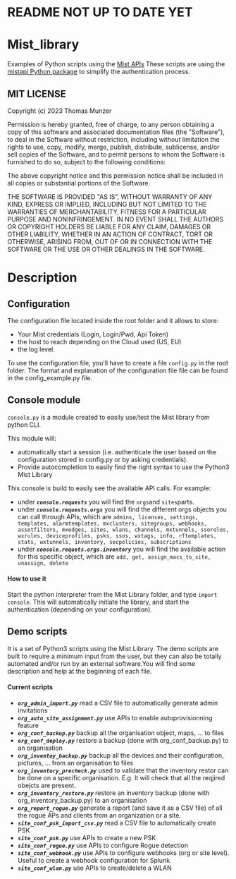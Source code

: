 # README NOT UP TO DATE YET


# Mist_library
Examples of Python scripts using the [Mist APIs](https://www.mist.com)
These scripts are using the [mistapi Python package](https://pypi.org/project/mistapi/) to simplify the authentication process.

## MIT LICENSE
 
Copyright (c) 2023 Thomas Munzer

Permission is hereby granted, free of charge, to any person obtaining a copy of this software and associated documentation files (the "Software"), to deal in the  Software without restriction, including without limitation the rights to use, copy, modify, merge, publish, distribute, sublicense, and/or sell copies of the Software, and to permit persons to whom the Software is furnished to do so, subject to the following conditions:

The above copyright notice and this permission notice shall be included in all copies or substantial portions of the Software.

THE SOFTWARE IS PROVIDED "AS IS", WITHOUT WARRANTY OF ANY KIND, EXPRESS OR IMPLIED, INCLUDING BUT NOT LIMITED TO THE WARRANTIES OF MERCHANTABILITY, FITNESS FOR A PARTICULAR PURPOSE AND NONINFRINGEMENT. IN NO EVENT SHALL THE AUTHORS OR COPYRIGHT HOLDERS BE LIABLE FOR ANY CLAIM, DAMAGES OR OTHER LIABILITY, WHETHER IN AN ACTION OF CONTRACT, TORT OR OTHERWISE, ARISING FROM, OUT OF OR IN CONNECTION WITH THE SOFTWARE OR THE USE OR OTHER DEALINGS IN THE SOFTWARE.

# Description
## Configuration
The configuration file located inside the root folder and it allows to store:
- Your Mist credentials (Login, Login/Pwd, Api Token)
- the host to reach depending on the Cloud used (US, EU) 
- the log level.

To use the configuration file, you'll have to create a file `config.py` in the root folder.
The format and explanation of the configuration file file can be found in the config_example.py file. 

## Console module 
`console.py` is a module created to easily use/test the Mist library from python CLI.

This module will:
- automatically start a session (i.e. authenticate the user based on the configuration stored in config.py or by asking credentials).
- Provide autocompletion to easily find the right syntax to use the Python3 Mist Library

This console is build to easily see the available API calls. For example:
- under ***`console.requests`*** you will find the `orgs`and `sites`parts.
- under ***`console.requests.orgs`*** you will find the different orgs objects you can call through APIs, which are `admins, licenses, settings, templates, alarmtemplates, mxclusters, sitegroups, webhooks, assetfilters, mxedges, sites, wlans, channels, mxtunnels, ssoroles, wxrules, deviceprofiles, psks, ssos, wxtags, info, rftemplates, stats, wxtunnels, inventory, secpolicies, subscriptions`
- under ***`console.requets.orgs.inventory`*** you will find the available action for this specific object, which are
`add, get, assign_macs_to_site, unassign, delete`

#### How to use it
Start the python interpreter from the Mist Library folder, and type `import console`. This will automatically initiate the library, and start the authentication (depending on your configuration).

## Demo scripts
It is a set of Python3 scripts using the Mist Library. 
The demo scripts are built to require a minimum input from the user, but they can also be totally automated and/or run by an external software.You will find some description and help at the beginning of each file.

#### Current scripts
- ***`org_admin_import.py`***
read a CSV file to automatically generate admin invitations
- ***`org_auto_site_assignment.py`***
use APIs to enable autoprovisionning feature
- ***`org_conf_backup.py`***
backup all the organisation object, maps, ... to files
- ***`org_conf_deploy.py`***
restore a backup (done with org_conf_backup.py) to an organisation
- ***`org_inventoy_backup.py`***
backup all the devices and their configuration, pictures, ... from an organisation to files
- ***`org_inventory_precheck.py`***
used to validate that the inventory restor can be done on a specific organisation. E.g. It will check that all the reqjired obejcts are present.
- ***`org_inventory_restore.py`***
restore an inventory backup (done with org_inventory_backup.py) to an organisation
- ***`org_report_rogue.py`***
generate a report (and save it as a CSV file) of all the rogue APs and clients from an organization or a site.
- ***`site_conf_psk_import_csv.py`***
read a CSV file to automatically create PSK 
- ***`site_conf_psk.py`***
use APIs to create a new PSK
- ***`site_conf_rogue.py`***
use APIs to configure Rogue detection
- ***`site_conf_webhook.py`***
use APIs to configure webhooks (org or site level). Useful to create a webhook configuration for Splunk.
- ***`site_conf_wlan.py`***
use APIs to create/delete a WLAN


